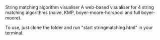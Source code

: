 String matching algorithm visualiser
A web-based visualiser for 4 string matching algorithms (naive, KMP, boyer-moore-horspool and full boyer-moore).

To use, just clone the folder and run "start stringmatching.html" in your terminal.
